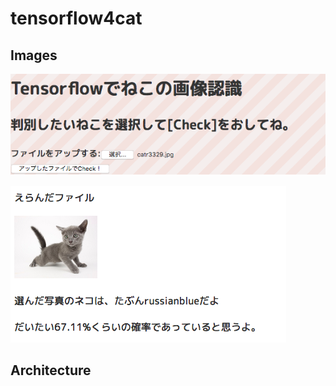# tensorflow4cat

## Images

![tensorweb1](https://github.com/octocatz/tensorflow4cat/blob/images/tensor1.png)

![tensorweb2](https://github.com/octocatz/tensorflow4cat/blob/images/tensor2.png)

## Architecture


